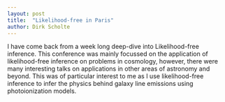 ```yaml
---
layout: post
title:  "Likelihood-free in Paris"
author: Dirk Scholte
---
```


I have come back from a week long deep-dive into Likelihood-free inference. This conference was mainly focussed on the application of likelihood-free inference on problems in cosmology, however, there were many interesting talks on applications in other areas of astronomy and beyond. This was of particular interest to me as I use likelihood-free inference to infer the physics behind galaxy line emissions using photoionization models.
